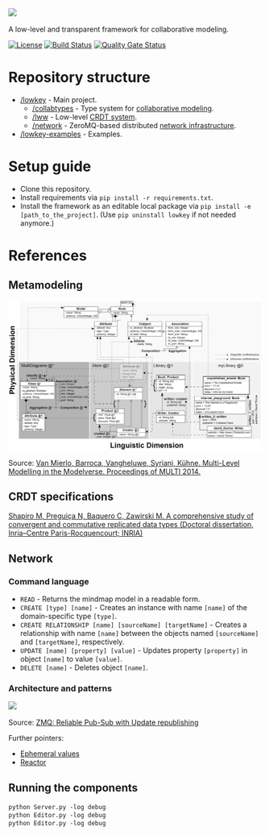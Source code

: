 <img src="https://github.com/david-istvan/lowkey/blob/main/assets/lowkey-logo.png" width="200">

A low-level and transparent framework for collaborative modeling.

[![License](https://img.shields.io/badge/license-GPL--3.0-blue.svg)](https://www.gnu.org/licenses/gpl-3.0)
[![Build Status](https://travis-ci.com/david-istvan/lowkey.svg?branch=main)](https://travis-ci.com/david-istvan/lowkey)
[![Quality Gate Status](https://sonarcloud.io/api/project_badges/measure?project=david-istvan_lowkey&metric=alert_status)](https://sonarcloud.io/dashboard?id=david-istvan_lowkey)

# Repository structure

- [/lowkey](https://github.com/david-istvan/lowkey/tree/main/lowkey) - Main project.
  -  [/collabtypes](https://github.com/david-istvan/lowkey/tree/main/lowkey/collabtypes) - Type system for [collaborative modeling](#Metamodeling).
  -  [/lww](https://github.com/david-istvan/lowkey/tree/main/lowkey/lww) - Low-level [CRDT system](#CRDT-specifications).
  -  [/network](https://github.com/david-istvan/lowkey/tree/main/lowkey/network) - ZeroMQ-based distributed [network infrastructure](#Architecture-and-patterns).
- [/lowkey-examples](https://github.com/david-istvan/lowkey/tree/main/lowkey-examples) - Examples.

# Setup guide
- Clone this repository.
- Install requirements via ```pip install -r requirements.txt```.
- Install the framework as an editable local package via ```pip install -e [path_to_the_project]```. (Use ```pip uninstall lowkey``` if not needed anymore.)

# References

## Metamodeling

<img src="https://raw.githubusercontent.com/david-istvan/collabserver-modeling/main/docs/modelverse.PNG?raw=true"/>

Source: [Van Mierlo, Barroca, Vangheluwe, Syriani, Kühne. Multi-Level Modelling in the Modelverse. Proceedings of MULTI 2014.](http://miso.es/multi/2014/proceedings_MULTI.pdf#page=89)


## CRDT specifications

[Shapiro M, Preguiça N, Baquero C, Zawirski M. A comprehensive study of convergent and commutative replicated data types (Doctoral dissertation, Inria–Centre Paris-Rocquencourt; INRIA)](https://hal.inria.fr/file/index/docid/555588/filename/techreport.pdf)

## Network

### Command language

- ```READ``` - Returns the mindmap model in a readable form.
- ```CREATE [type] [name]``` - Creates an instance with name ```[name]``` of the domain-specific type ```[type]```.
- ```CREATE RELATIONSHIP [name] [sourceName] [targetName]``` - Creates a relationship with name ```[name]``` between the objects named ```[sourceName]``` and ```[targetName]```, respectively.
- ```UPDATE [name] [property] [value]``` - Updates property ```[property]``` in object ```[name]``` to value ```[value]```.
- ```DELETE [name]``` - Deletes object ```[name]```.

### Architecture and patterns

<img src="https://raw.githubusercontent.com/david-istvan/collabserver-modeling/main/docs/zmq_pattern.PNG?raw=true"/>

Source: [ZMQ: Reliable Pub-Sub with Update republishing](https://zguide.zeromq.org/docs/chapter5/#Republishing-Updates-from-Clients)

Further pointers:
* [Ephemeral values](https://zguide.zeromq.org/docs/chapter5/#Ephemeral-Values)
* [Reactor](https://zguide.zeromq.org/docs/chapter5/#Using-a-Reactor)

## Running the components

```
python Server.py -log debug
python Editor.py -log debug
python Editor.py -log debug
```
